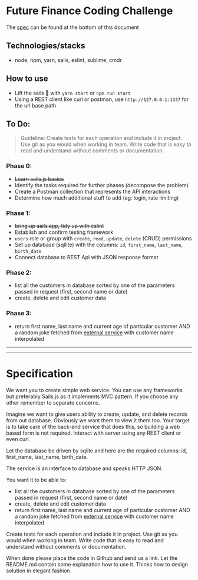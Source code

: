 # Future Finance Coding Challenge

The [spec](#specification) can be found at the bottom of this document

## Technologies/stacks

* node, npm, yarn, sails, eslint, sublime, cmdr

## How to use

* Lift the sails :dash: with `yarn start` or `npm run start`
* Using a REST client like curl or postman, use `http://127.0.0.1:1337` for the url base path


## To Do:

> Guideline: Create tests for each operation and include it in project. Use git as you would when working in team. Write code that is easy to read and understand without comments or documentation.

### Phase 0:

* ~~Learn sails.js basics~~
* Identify the tasks required for further phases (decompose the problem)
* Create a Postman collection that represents the API interactions
* Determine how much additional stuff to add (eg: login, rate limiting)

### Phase 1:

* ~~bring up sails app, tidy up with eslint~~
* Establish and confirm testing framework
* `users` role or group with `create`, `read`, `update`, `delete` (CRUD) permissions
* Set up database (sqllite) with the columns: `id`, `first_name`, `last_name`, `birth_date`
* Connect database to REST Api with JSON response format

### Phase 2:

* list all the customers in database sorted by one of the parameters passed in request (first, second name or date)
* create, delete and edit customer data

### Phase 3:

* return first name, last name and current age of particular customer AND a random joke fetched from [external service](http://www.icndb.com/api/) with customer name interpolated


---

---

# Specification

We want you to create simple web service. You can use any frameworks but preferably Sails.js as it implements MVC pattern. If you choose any other remember to separate concerns.

Imagine we want to give users ability to create, update, and delete records from out database. Obviously we want them to view it them too. Your target is to take care of the back-end service that does this, so building a web based form is not required. Interact with server using any REST client or even curl.

Let the database be driven by sqlite and here are the required columns: id, first_name, last_name, birth_date. 

The service is an interface to database and speaks HTTP JSON.

You want it to be able to:

* list all the customers in database sorted by one of the parameters passed in request (first, second name or date)
* create, delete and edit customer data
* return first name, last name and current age of particular customer AND a random joke fetched from [external service](http://www.icndb.com/api/) with customer name interpolated

Create tests for each operation and include it in project. Use git as you would when working in team. Write code that is easy to read and understand without comments or documentation.

When done please place the code in Github and send us a link. Let the README.md contain some explanation how to use it. Thinks how to design solution in elegant fashion.